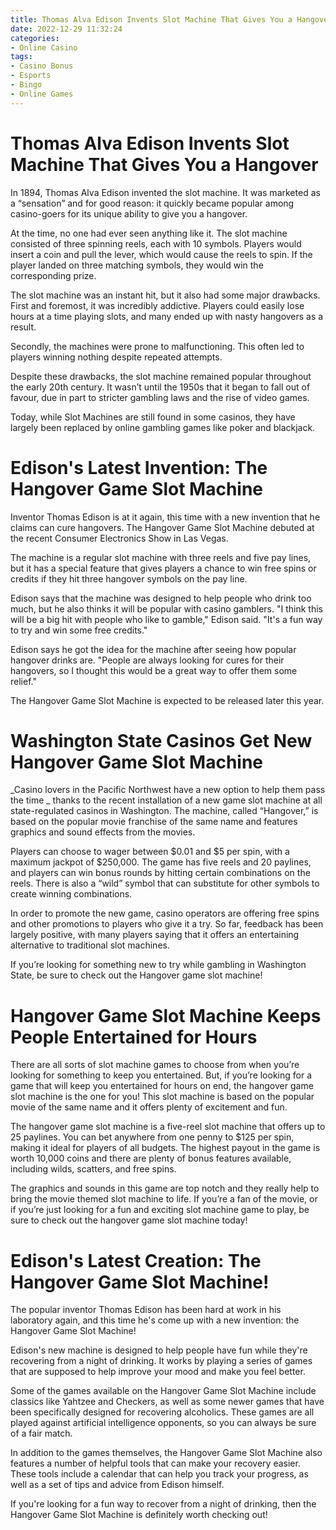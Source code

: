 ```yaml
---
title: Thomas Alva Edison Invents Slot Machine That Gives You a Hangover
date: 2022-12-29 11:32:24
categories:
- Online Casino
tags:
- Casino Bonus
- Esports
- Bingo
- Online Games
---
```



#  Thomas Alva Edison Invents Slot Machine That Gives You a Hangover

In 1894, Thomas Alva Edison invented the slot machine. It was marketed as a “sensation” and for good reason: it quickly became popular among casino-goers for its unique ability to give you a hangover.

At the time, no one had ever seen anything like it. The slot machine consisted of three spinning reels, each with 10 symbols. Players would insert a coin and pull the lever, which would cause the reels to spin. If the player landed on three matching symbols, they would win the corresponding prize.

The slot machine was an instant hit, but it also had some major drawbacks. First and foremost, it was incredibly addictive. Players could easily lose hours at a time playing slots, and many ended up with nasty hangovers as a result.

Secondly, the machines were prone to malfunctioning. This often led to players winning nothing despite repeated attempts.

Despite these drawbacks, the slot machine remained popular throughout the early 20th century. It wasn’t until the 1950s that it began to fall out of favour, due in part to stricter gambling laws and the rise of video games.

Today, while Slot Machines are still found in some casinos, they have largely been replaced by online gambling games like poker and blackjack.

#  Edison's Latest Invention: The Hangover Game Slot Machine

Inventor Thomas Edison is at it again, this time with a new invention that he claims can cure hangovers. The Hangover Game Slot Machine debuted at the recent Consumer Electronics Show in Las Vegas.

The machine is a regular slot machine with three reels and five pay lines, but it has a special feature that gives players a chance to win free spins or credits if they hit three hangover symbols on the pay line.

Edison says that the machine was designed to help people who drink too much, but he also thinks it will be popular with casino gamblers. "I think this will be a big hit with people who like to gamble," Edison said. "It's a fun way to try and win some free credits."

Edison says he got the idea for the machine after seeing how popular hangover drinks are. "People are always looking for cures for their hangovers, so I thought this would be a great way to offer them some relief."

The Hangover Game Slot Machine is expected to be released later this year.

#  Washington State Casinos Get New Hangover Game Slot Machine

_Casino lovers in the Pacific Northwest have a new option to help them pass the time _
thanks to the recent installation of a new game slot machine at all state-regulated casinos in Washington. The machine, called “Hangover,” is based on the popular movie franchise of the same name and features graphics and sound effects from the movies.

Players can choose to wager between $0.01 and $5 per spin, with a maximum jackpot of $250,000. The game has five reels and 20 paylines, and players can win bonus rounds by hitting certain combinations on the reels. There is also a “wild” symbol that can substitute for other symbols to create winning combinations.

In order to promote the new game, casino operators are offering free spins and other promotions to players who give it a try. So far, feedback has been largely positive, with many players saying that it offers an entertaining alternative to traditional slot machines.

If you’re looking for something new to try while gambling in Washington State, be sure to check out the Hangover game slot machine!

#  Hangover Game Slot Machine Keeps People Entertained for Hours

There are all sorts of slot machine games to choose from when you’re looking for something to keep you entertained. But, if you’re looking for a game that will keep you entertained for hours on end, the hangover game slot machine is the one for you! This slot machine is based on the popular movie of the same name and it offers plenty of excitement and fun.

The hangover game slot machine is a five-reel slot machine that offers up to 25 paylines. You can bet anywhere from one penny to $125 per spin, making it ideal for players of all budgets. The highest payout in the game is worth 10,000 coins and there are plenty of bonus features available, including wilds, scatters, and free spins.

The graphics and sounds in this game are top notch and they really help to bring the movie themed slot machine to life. If you’re a fan of the movie, or if you’re just looking for a fun and exciting slot machine game to play, be sure to check out the hangover game slot machine today!

#  Edison's Latest Creation: The Hangover Game Slot Machine!

The popular inventor Thomas Edison has been hard at work in his laboratory again, and this time he's come up with a new invention: the Hangover Game Slot Machine!

Edison's new machine is designed to help people have fun while they're recovering from a night of drinking. It works by playing a series of games that are supposed to help improve your mood and make you feel better.

Some of the games available on the Hangover Game Slot Machine include classics like Yahtzee and Checkers, as well as some newer games that have been specifically designed for recovering alcoholics. These games are all played against artificial intelligence opponents, so you can always be sure of a fair match.

In addition to the games themselves, the Hangover Game Slot Machine also features a number of helpful tools that can make your recovery easier. These tools include a calendar that can help you track your progress, as well as a set of tips and advice from Edison himself.

If you're looking for a fun way to recover from a night of drinking, then the Hangover Game Slot Machine is definitely worth checking out!
